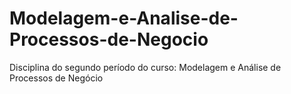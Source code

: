 # Modelagem-e-Analise-de-Processos-de-Negocio
Disciplina do segundo período do curso: Modelagem e Análise de Processos de Negócio
